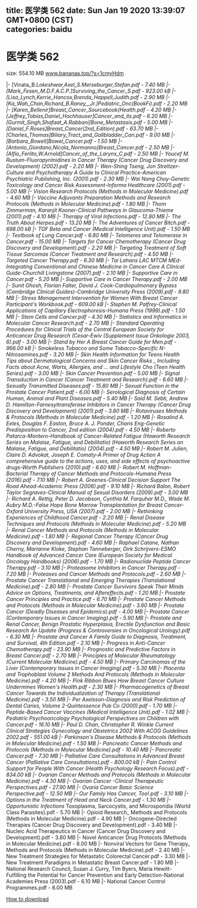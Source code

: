 
title: 医学类 562
date: Sun Jan 19 2020 13:39:07 GMT+0800 (CST)    
categories: baidu
---

# 医学类 562
size: 554.10 MB
 www.bananaa.top/?s=1cmyHdm
 
|- [Vinata_B._Lokeshwar,_Axel_S._Merseburger,_Stefan.pdf - 7.40 MB
|- [Mark_Fesen_M.D.__F.A.C.P.]_Surviving_the_Cancer_S.pdf - 923.00 kB
|- [Lisa_Lynch,_Kerrie_Hancox,_Brenda_Happell,_Judith.pdf - 2.90 MB
|- [Ka_Wah_Chan,_Richard_B._Raney__Jr.]_Pediatric_Onc(BookFi).pdf - 2.20 MB
|- [Karen_Bellenir]_Breast_Cancer_Sourcebook_(Health.pdf - 4.20 MB
|- [Jeffrey_Tobias,_Daniel_Hochhauser]_Cancer_and_its.pdf - 6.20 MB
|- [Gurmit_Singh,_Shafaat_A._Rabbani]_Bone_Metastasis.pdf - 5.00 MB
|- [Daniel_F._Roses]_Breast_Cancer_(2nd_Edition).pdf - 63.70 MB
|- [Charles_Thomas]_Biliary_Tract_and_Gallbladder_Can.pdf - 9.00 MB
|- [Barbara_Bowell]_Bowel_Cancer.pdf - 1.50 MB
|- [Antonio_Giordano,_Nicola_Normanno]_Breast_Cancer.pdf - 2.50 MB
|- [Alfio_Ferlito,_W._Arnold]_Cancer_of_the_Larynx_C.pdf - 2.50 MB
|- Youcef M. Rustum-Fluoropyrimidines in Cancer Therapy (Cancer Drug Discovery and Development) (2002).pdf - 2.20 MB
|- Wen-Shing Tseng, Jon Streltzer-Culture and Psychotherapy_ A Guide to Clinical Practice-American Psychiatric Publishing, Inc. (2001).pdf - 2.30 MB
|- Wai Nang Choy-Genetic Toxicology and Cancer Risk Assessment-Informa Healthcare (2001).pdf - 5.00 MB
|- Vision Research Protocols (Methods in Molecular Medicine).pdf - 4.60 MB
|- Vaccine Adjuvants_ Preparation Methods and Research Protocols (Methods in Molecular Medicine).pdf - 1.80 MB
|- Thom Zimmerman, Karanjit Kooner-Clinical Pathways in Glaucoma-Thieme (2001).pdf - 4.10 MB
|- Therapy of Viral Infections.pdf - 12.80 MB
|- The Truth About Herpes.pdf - 13.20 MB
|- The Adventures of Cancer Bitch.pdf - 698.00 kB
|- TGF Beta and Cancer (Medical Intelligence Unit).pdf - 1.50 MB
|- Textbook of Lung Cancer.pdf - 6.80 MB
|- Telomeres and Telomerase in Cancer.pdf - 15.00 MB
|- Targets for Cancer Chemotherapy (Cancer Drug Discovery and Development).pdf - 2.20 MB
|- Targeting Treatment of Soft Tissue Sarcomas (Cancer Treatment and Research).pdf - 4.50 MB
|- Targeted Cancer Therapy.pdf - 6.30 MB
|- Tai Lahans LAC  MTCM  MEd-Integrating Conventional and Chinese Medicine in Cancer Care_ A Clinical Guide-Churchill Livingstone (2007).pdf - 2.10 MB
|- Supportive Care in Cancer.pdf - 5.20 MB
|- Supportive Care in Cancer Therapy.pdf - 2.00 MB
|- Sunit Ghosh, Florian Falter, David J. Cook-Cardiopulmonary Bypass (Cambridge Clinical Guides)-Cambridge University Press (2009).pdf - 9.80 MB
|- Stress Management Intervention for Women With Breast Cancer_ Participant's Workbook.pdf - 609.00 kB
|- Stephen M. Palfrey-Clinical Applications of Capillary Electrophoresis-Humana Press (1999).pdf - 1.50 MB
|- Stem Cells and Cancer.pdf - 4.30 MB
|- Statistics and Informatics in Molecular Cancer Research.pdf - 2.70 MB
|- Standard Operating Procedures for Clinical Trials of the Central European Society for Anticancer Drug Research (Cesar-Ewiv (Supplement Issue_ Onkologie 2003, 6).pdf - 3.00 MB
|- Stand by Her_ A Breast Cancer Guide for Men.pdf - 966.00 kB
|- Smokeless Tobacco and Some Tobacco-Specific N-Nitrosamines.pdf - 3.20 MB
|- Skin Health Information for Teens_ Health Tips about Dermatological Concerns and Skin Cancer Risks _ Including Facts about Acne, Warts, Allergies, and ... and Lifestyle Cho (Teen Health Series).pdf - 3.00 MB
|- Skin Cancer Prevention.pdf - 5.00 MB
|- Signal Transduction in Cancer (Cancer Treatment and Research).pdf - 6.60 MB
|- Sexually Transmitted Diseases.pdf - 15.80 MB
|- Sexual Function in the Prostate Cancer Patient.pdf - 6.00 MB
|- Serological Diagnosis of Certain Human, Animal and Plant Diseases.pdf - 5.40 MB
|- Said M. Sebti, Andrew D. Hamilton-Farnesyltransferase Inhibitors in Cancer Therapy (Cancer Drug Discovery and Development) (2001).pdf - 3.80 MB
|- Rotaviruses_ Methods & Protocols (Methods in Molecular Medicine).pdf - 1.20 MB
|- Rosalind A. Eeles, Douglas F. Easton, Bruce A. J. Ponder, Charis Eng-Genetic Predisposition to Cancer, 2nd edition (2004).pdf - 4.50 MB
|- Roberto Patarca-Montero-Handbook of Cancer-Related Fatigue (Haworth Research Series on Malaise, Fatigue, and Debilitatio) (Haworth Research Series on Malaise, Fatigue, and Debilitatio) (2004).pdf - 4.50 MB
|- Robert M. Julien, Claire D. Advokat, Joseph E. Comaty-A Primer of Drug Action_ A comprehensive guide to the actions, uses, and side effects of psychoactive drugs-Worth Publishers (2010).pdf - 6.60 MB
|- Robert M. Hoffman-Bacterial Therapy of Cancer_ Methods and Protocols-Humana Press (2016).pdf - 7.10 MB
|- Robert A. Greenes-Clinical Decision Support_ The Road Ahead-Academic Press (2006).pdf - 9.10 MB
|- Richard Balon, Robert Taylor Segraves-Clinical Manual of Sexual Disorders (2009).pdf - 3.00 MB
|- Richard A. Rettig, Peter D. Jacobson, Cynthia M. Farquhar M.D., Wade M. Aubry M.D.-False Hope_ Bone Marrow Transplantation for Breast Cancer-Oxford University Press, USA (2007).pdf - 2.00 MB
|- Rethinking Experiences of Childhood Cancer.pdf - 2.20 MB
|- Renal Disease_ Techniques and Protocols (Methods in Molecular Medicine).pdf - 5.20 MB
|- Renal Cancer_ Methods and Protocols (Methods in Molecular Medicine).pdf - 1.80 MB
|- Regional Cancer Therapy (Cancer Drug Discovery and Development).pdf - 4.60 MB
|- Raphael Catane, Nathan Cherny, Marianne Kloke, Stephan Tanneberger, Dirk Schrijvers-ESMO Handbook of Advanced Cancer Care (European Society for Medical Oncology Handbooks) (2006).pdf - 1.70 MB
|- Radionuclide Peptide Cancer Therapy.pdf - 3.10 MB
|- Proteasome Inhibitors in Cancer Therapy.pdf - 7.20 MB
|- Proteases and Cancer_ Methods and Protocols.pdf - 2.60 MB
|- Prostate Cancer_ Translational and Emerging Therapies (Translational Medicine).pdf - 2.80 MB
|- Prostate Cancer Survivors Speak Their Minds_ Advice on Options, Treatments, and Aftereffects.pdf - 1.20 MB
|- Prostate Cancer Principles and Practice.pdf - 6.70 MB
|- Prostate Cancer Methods and Protocols (Methods in Molecular Medicine).pdf - 3.60 MB
|- Prostate Cancer (Deadly Diseases and Epidemics).pdf - 4.00 MB
|- Prostate Cancer (Contemporary Issues in Cancer Imaging).pdf - 5.90 MB
|- Prostate and Renal Cancer, Benign Prostatic Hyperplasia, Erectile Dysfunction and Basic Research_ An Update (Progress & Controversies in Oncological Urology).pdf - 6.30 MB
|- Prostate and Cancer_ A Family Guide to Diagnosis, Treatment, and Survival, 4th Edition.pdf - 2.10 MB
|- Progress in Anti-Cancer Chemotherapy.pdf - 23.90 MB
|- Prognostic and Predictive Factors in Breast Cancer.pdf - 2.70 MB
|- Principles of Molecular Rheumatology (Current Molecular Medicine).pdf - 4.50 MB
|- Primary Carcinomas of the Liver (Contemporary Issues in Cancer Imaging).pdf - 5.30 MB
|- Placenta and Trophoblast Volume 2 Methods And Protocols (Methods in Molecular Medicine).pdf - 4.20 MB
|- Pink Ribbon Blues_ How Breast Cancer Culture Undermines Women's Health.pdf - 2.30 MB
|- Pharmacogenetics of Breast Cancer_ Towards the Individualization of Therapy (Translational Medicine).pdf - 3.50 MB
|- Per Axelsson-Diagnosis and Risk Prediction of Dental Caries, Volume 2-Quintessence Pub Co (2000).pdf - 1.70 MB
|- Peptide-Based Cancer Vaccines (Medical Intelligence Unit).pdf - 1.02 MB
|- Pediatric Psychooncology_ Psychological Perspectives on Children with Cancer.pdf - 16.10 MB
|- Paul D. Chan, Christopher R. Winkle Current Clinical Strategies Gynecology and Obstetrics 2002 With ACOG Guidelines   2002.pdf - 551.00 kB
|- Parkinson's Disease_ Methods & Protocols (Methods in Molecular Medicine).pdf - 1.50 MB
|- Pancreatic Cancer_ Methods and Protocols (Methods in Molecular Medicine).pdf - 10.40 MB
|- Pancreatic Cancer.pdf - 7.30 MB
|- Palliative Care Consultations in Advanced Breast Cancer (Palliative Care Consultations).pdf - 800.00 kB
|- Pain Control Support for People With Cancer (Health Psychology Research Focus).pdf - 834.00 kB
|- Ovarian Cancer_ Methods and Protocols (Methods in Molecular Medicine).pdf - 4.30 MB
|- Ovarian Cancer -Clinical Therapeutic Perspectives.pdf - 27.90 MB
|- Ovaria Cancer Basic Science Perspective.pdf - 12.50 MB
|- Our Family Has Cancer, Too!.pdf - 3.10 MB
|- Options in the Treatment of Head and Neck Cancer.pdf - 1.30 MB
|- Opportunistic Infections_ Toxoplasma, Sarcocystis, and Microsporidia (World Class Parasites).pdf - 5.70 MB
|- Opioid Research_ Methods and Protocols (Methods in Molecular Medicine).pdf - 4.90 MB
|- Oncogene-Directed Therapies (Cancer Drug Discovery and Development).pdf - 3.40 MB
|- Nucleic Acid Therapeutics in Cancer (Cancer Drug Discovery and Development).pdf - 3.80 MB
|- Novel Anticancer Drug Protocols (Methods in Molecular Medicine).pdf - 8.00 MB
|- Nonviral Vectors for Gene Therapy_ Methods and Protocols (Methods in Molecular Medicine).pdf - 2.40 MB
|- New Treatment Strategies for Metastatic Colorectal Cancer.pdf - 3.30 MB
|- New Treatment Paradigms in Metastatic Breast Cancer.pdf - 1.80 MB
|- National Research Council, Susan J. Curry, Tim Byers, Maria Hewitt-Fulfilling the Potential for Cancer Prevention and Early Detection-National Academies Press (2003).pdf - 6.10 MB
|- National Cancer Control Programmes.pdf - 8.00 MB

[How to download](https://bpcam.bemobtrk.com/go/2ceec3aa-1ca2-46d6-b9ff-aaa5c184517c?jno=3822)
